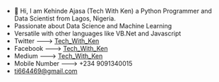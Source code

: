 - 👋 Hi, I am Kehinde Ajasa (Tech With Ken) a Python Programmer and Data Scientist from Lagos, Nigeria.
- Passionate about Data Science and Machine Learning
- Versatile with other languages like VB.Net and Javascript
- Twitter ---> [Tech_With_Ken](https://t.co/AVhTcllalD)
- Facebook ---> [Tech_With_Ken](https://web.facebook.com/profile.php?id=100064850177237)
- Medium ---> [Tech_With_Ken](https://medium.com/@ti664469)
- Mobile Number ---> +234 9091340015
- ti664469@gmail.com
